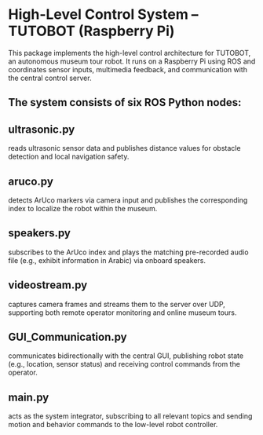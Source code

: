 # High-Level Control System – TUTOBOT (Raspberry Pi)
This package implements the high-level control architecture for TUTOBOT, an autonomous museum tour robot. It runs on a Raspberry Pi using ROS and coordinates sensor inputs, multimedia feedback, and communication with the central control server.


## The system consists of six ROS Python nodes:
## ultrasonic.py
reads ultrasonic sensor data and publishes distance values for obstacle detection and local navigation safety.

## aruco.py
detects ArUco markers via camera input and publishes the corresponding index to localize the robot within the museum.

## speakers.py
subscribes to the ArUco index and plays the matching pre-recorded audio file (e.g., exhibit information in Arabic) via onboard speakers.

## videostream.py
captures camera frames and streams them to the server over UDP, supporting both remote operator monitoring and online museum tours.

## GUI_Communication.py
communicates bidirectionally with the central GUI, publishing robot state (e.g., location, sensor status) and receiving control commands from the operator.

## main.py
acts as the system integrator, subscribing to all relevant topics and sending motion and behavior commands to the low-level robot controller.

